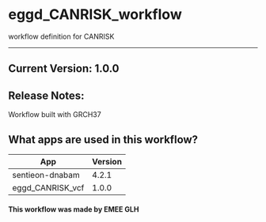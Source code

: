 # eggd_CANRISK_workflow
workflow definition for CANRISK


-------
## Current Version: 1.0.0

## Release Notes:

Workflow built with GRCH37

## What apps are used in this workflow?

|  App 	| Version  	|
|---	|---	|
|sentieon-dnabam     |4.2.1|
|eggd_CANRISK_vcf    |1.0.0|



#### This workflow was made by EMEE GLH
